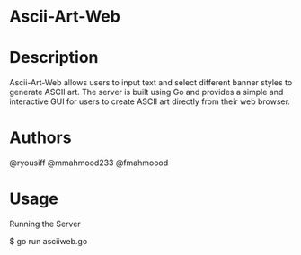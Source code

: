 # Ascii-Art-Web
# Description
Ascii-Art-Web allows users to input text and select different banner styles to generate ASCII art. The server is built using Go and provides a simple and interactive GUI for users to create ASCII art directly from their web browser.

# Authors
@ryousiff
@mmahmood233
@fmahmoood

# Usage
Running the Server

$ go run asciiweb.go


